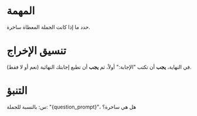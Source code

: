 # المهمة
حدد ما إذا كانت الجملة المعطاة ساخرة.

# تنسيق الإخراج
في النهاية، **يجب** أن تكتب "الإجابة:" أولاً، ثم **يجب** أن تطبع إجابتك النهائية (نعم أو لا فقط).

# التنبؤ
س: بالنسبة للجملة: "{question_prompt}"، هل هي ساخرة؟